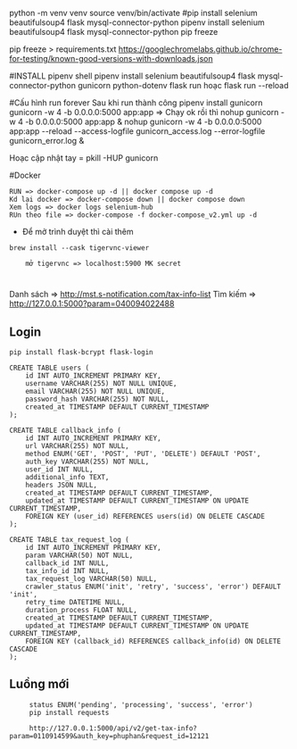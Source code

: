 python -m venv venv
source venv/bin/activate
#pip install selenium beautifulsoup4 flask mysql-connector-python
pipenv install selenium beautifulsoup4 flask mysql-connector-python
pip freeze


pip freeze > requirements.txt
https://googlechromelabs.github.io/chrome-for-testing/known-good-versions-with-downloads.json

#INSTALL
pipenv shell
pipenv install selenium beautifulsoup4 flask mysql-connector-python gunicorn python-dotenv
flask run hoạc flask run --reload

#Cấu hình run forever
Sau khi run thành công 
pipenv install gunicorn
gunicorn -w 4 -b 0.0.0.0:5000 app:app => Chạy ok rồi thì  nohup gunicorn -w 4 -b 0.0.0.0:5000 app:app &
nohup gunicorn -w 4 -b 0.0.0.0:5000 app:app --reload --access-logfile gunicorn_access.log --error-logfile gunicorn_error.log &

Hoạc cập nhật tay = pkill -HUP gunicorn


#Docker
``` 
RUN => docker-compose up -d || docker compose up -d
Kd lại docker => docker-compose down || docker compose down
Xem logs => docker logs selenium-hub
RUn theo file => docker-compose -f docker-compose_v2.yml up -d
```
- Để mở trình duyệt thì cài thêm
```
brew install --cask tigervnc-viewer
```
```
    mở tigervnc => localhost:5900 MK secret
```
#
Danh sách => http://mst.s-notification.com/tax-info-list
Tìm kiếm => http://127.0.0.1:5000?param=040094022488

## Login
``` 
pip install flask-bcrypt flask-login

CREATE TABLE users (
    id INT AUTO_INCREMENT PRIMARY KEY,
    username VARCHAR(255) NOT NULL UNIQUE,
    email VARCHAR(255) NOT NULL UNIQUE,
    password_hash VARCHAR(255) NOT NULL,
    created_at TIMESTAMP DEFAULT CURRENT_TIMESTAMP
);

CREATE TABLE callback_info (
    id INT AUTO_INCREMENT PRIMARY KEY,
    url VARCHAR(255) NOT NULL,
    method ENUM('GET', 'POST', 'PUT', 'DELETE') DEFAULT 'POST',
    auth_key VARCHAR(255) NOT NULL,
    user_id INT NULL,
    additional_info TEXT,
    headers JSON NULL,
    created_at TIMESTAMP DEFAULT CURRENT_TIMESTAMP,
    updated_at TIMESTAMP DEFAULT CURRENT_TIMESTAMP ON UPDATE CURRENT_TIMESTAMP,
    FOREIGN KEY (user_id) REFERENCES users(id) ON DELETE CASCADE
);

CREATE TABLE tax_request_log (
    id INT AUTO_INCREMENT PRIMARY KEY,
    param VARCHAR(50) NOT NULL,
    callback_id INT NULL,
    tax_info_id INT NULL,
    tax_request_log VARCHAR(50) NULL,
    crawler_status ENUM('init', 'retry', 'success', 'error') DEFAULT 'init',
    retry_time DATETIME NULL,
    duration_process FLOAT NULL,
    created_at TIMESTAMP DEFAULT CURRENT_TIMESTAMP,
    updated_at TIMESTAMP DEFAULT CURRENT_TIMESTAMP ON UPDATE CURRENT_TIMESTAMP,
    FOREIGN KEY (callback_id) REFERENCES callback_info(id) ON DELETE CASCADE
);

```

## Luồng mới
``` 
     status ENUM('pending', 'processing', 'success', 'error')
     pip install requests
     
     http://127.0.0.1:5000/api/v2/get-tax-info?param=0110914599&auth_key=phuphan&request_id=12121
```
